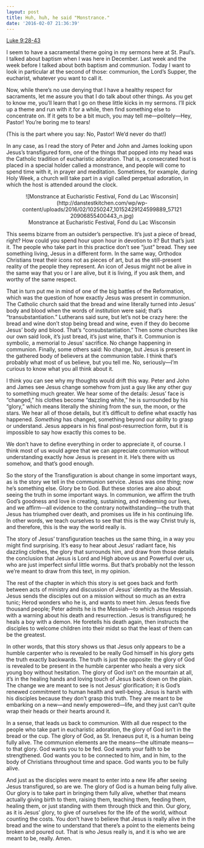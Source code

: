 ```yaml
---
layout: post
title: Huh, huh, he said "Monstrance."
date: '2016-02-07 21:36:39'
---
```



[Luke 9:28-43](http://bible.oremus.org/?ql=321880289)

I seem to have a sacramental theme going in my sermons here at St. Paul’s. I talked about baptism when I was here in December. Last week and the week before I talked about both baptism and communion. Today I want to look in particular at the second of those: communion, the Lord’s Supper, the eucharist, whatever you want to call it.

Now, while there’s no use denying that I have a healthy respect for sacraments, let me assure you that I do talk about other things. As you get to know me, you’ll learn that I go on these little kicks in my sermons. I’ll pick up a theme and run with it for a while, then find something else to concentrate on. If it gets to be a bit much, you may tell me—politely—<span class="quoteright">Hey, Pastor! You’re boring me to tears!</span>

(This is the part where you say: No, Pastor! We’d never do that!)

In any case, as I read the story of Peter and John and James looking upon Jesus’s transfigured form, one of the things that popped into my head was the Catholic tradition of eucharistic adoration. That is, a consecrated host is placed in a special holder called a monstrance, and people will come to spend time with it, in prayer and meditation. Sometimes, for example, during Holy Week, a church will take part in a vigil called perpetual adoration, in which the host is attended around the clock.

<figure style="text-align: center;">![Monstrance at Eucharistic Festival, Fond du Lac Wisconsin](http://danstestkitchen.com/wp/wp-content/uploads/2016/02/10250247_10152429124599889_5712120906855400443_n.jpg)  
<figcaption>Monstrance at Eucharistic Festival, Fond du Lac Wisconsin</figcaption></figure>This seems bizarre from an outsider’s perspective. It’s just a piece of bread, right? How could you spend hour upon hour in devotion to it? But that’s just it. The people who take part in this practice don’t see “just” bread. They see something living, Jesus in a different form. In the same way, Orthodox Christians treat their icons not as pieces of art, but as the still-present reality of the people they represent. An icon of Jesus might not be alive in the same way that you or I are alive, but it is living, if you ask them, and worthy of the same respect.

That in turn put me in mind of one of the big battles of the Reformation, which was the question of how exactly Jesus was present in communion. The Catholic church said that the bread and wine literally turned into Jesus’ body and blood when the words of institution were said; that’s “transubstantiation.” Lutherans said sure, but let’s not be crazy here: the bread and wine don’t stop being bread and wine, even if they do become Jesus’ body and blood. That’s “consubstantiation.” Then some churches like our own said look, it’s just bread, it’s just wine, that’s it. Communion is symbolic, a memorial to Jesus’ sacrifice. No change happening in communion. Finally, some others said: No change, but Jesus is present in the gathered body of believers at the communion table. I think that’s probably what most of us believe, but you tell me. No, seriously—I’m curious to know what you all think about it.

I think you can see why my thoughts would drift this way. Peter and John and James see Jesus change somehow from just a guy like any other guy to something much greater. We hear some of the details: Jesus’ face is “changed,” his clothes become “dazzling white,” he is surrounded by his “glory,” which means literally the shining from the sun, the moon, or the stars. We hear all of those details, but it’s difficult to define what exactly has happened. <span class="quoteleft">*Something* has changed, something beyond our ability to grasp or understand.</span> Jesus appears in his final post-resurrection form, but it is impossible to say how exactly this comes to be.

We don’t have to define everything in order to appreciate it, of course. I think most of us would agree that we can appreciate communion without understanding exactly how Jesus is present in it. He’s there with us somehow, and that’s good enough.

So the story of the Transfiguration is about change in some important ways, as is the story we tell in the communion service. Jesus was one thing; now he’s something else. Glory be to God. But these stories are also about seeing the truth in some important ways. In communion, we affirm the truth God’s goodness and love in creating, sustaining, and redeeming our lives, and we affirm—all evidence to the contrary notwithstanding—the truth that Jesus has triumphed over death, and promises us life in his continuing life. In other words, we teach ourselves to see that this is the way Christ truly is, and therefore, this is the way the world really is.

The story of Jesus’ transfiguration teaches us the same thing, in a way you might find surprising. It’s easy to hear about Jesus’ radiant face, his dazzling clothes, the glory that surrounds him, and draw from those details the conclusion that Jesus is Lord and High above us and Powerful over us, who are just imperfect sinful little worms. But that’s probably not the lesson we’re meant to draw from this text, in my opinion.

The rest of the chapter in which this story is set goes back and forth between acts of ministry and discussion of Jesus’ identity as the Messiah. Jesus sends the disciples out on a mission without so much as an extra tunic; Herod wonders who he is, and wants to meet him. Jesus feeds five thousand people; Peter admits he is the Messiah—to which Jesus responds with a warning about his death and resurrection. Jesus is transfigured; he heals a boy with a demon. He foretells his death again, then instructs the disciples to welcome children into their midst so that the least of them can be the greatest.

In other words, that this story shows us that Jesus only appears to be a humble carpenter who is revealed to be really God himself in his glory gets the truth exactly backwards. The truth is just the opposite: <span class="quoteright">the glory of God is revealed to be present in the humble carpenter</span> who heals a very sick young boy without hesitation. The glory of God isn’t on the mountain at all, it’s in the healing hands and loving touch of Jesus back down on the plain. The change we are meant to see is not Jesus’ glorification; it is God’s renewed commitment to human health and well-being. Jesus is harsh with his disciples because they don’t grasp this truth. They are meant to be embarking on a new—and newly empowered—life, and they just can’t quite wrap their heads or their hearts around it.

In a sense, that leads us back to communion. With all due respect to the people who take part in eucharistic adoration, the glory of God isn’t in the bread or the cup. The glory of God, as St. Irenaeus put it, is a human being fully alive. The communion elements are the means—the ultimate means—to that glory. God wants you to be fed. God wants your faith to be strengthened. God wants you to be connected to him, and in him, to the body of Christians throughout time and space. God wants you to be fully alive.

And just as the disciples were meant to enter into a new life after seeing Jesus transfigured, so are we. <span class="quoteleft">The glory of God is a human being fully alive</span>. Our glory is to take part in bringing them fully alive, whether that means actually giving birth to them, raising them, teaching them, feeding them, healing them, or just standing with them through thick and thin. Our glory, as it is Jesus’ glory, to give of ourselves for the life of the world, without counting the costs. You don’t have to believe that Jesus is really alive in the bread and the wine to understand that there’s a point to the elements being broken and poured out. That is who Jesus really is, and it is who we are meant to be, really. Amen.


